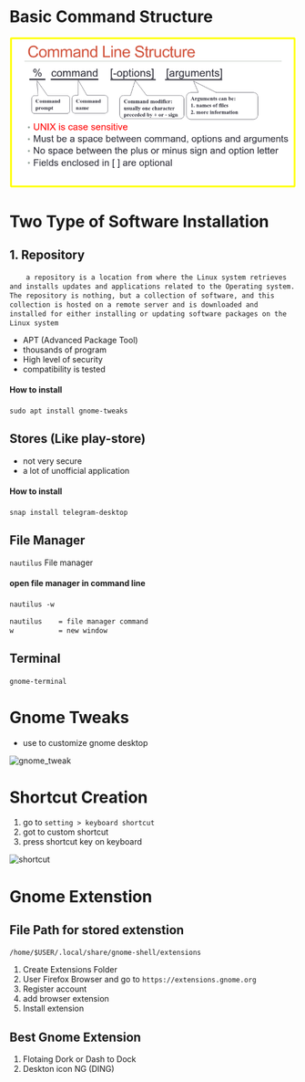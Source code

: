 # Basic Command Structure

![Linux_commnd_structure](../photo/command_structure.png)


# Two Type of Software Installation

## 1. Repository 

```
    a repository is a location from where the Linux system retrieves and installs updates and applications related to the Operating system. The repository is nothing, but a collection of software, and this collection is hosted on a remote server and is downloaded and installed for either installing or updating software packages on the Linux system

```
- APT (Advanced Package Tool)
- thousands of program
- High level of security
- compatibility is tested

#### How to install

```sudo apt install gnome-tweaks```








## Stores (Like play-store)

- not very secure
- a lot of unofficial application

#### How to install

```snap install telegram-desktop```















## File Manager 

`nautilus` File manager

#### open file manager in command line

`nautilus -w`

```
nautilus    = file manager command
w           = new window
```

## Terminal

`gnome-terminal` 


# Gnome Tweaks

- use to customize gnome desktop

![gnome_tweak](../photo/tweak.png)


# Shortcut Creation

1. go to ```setting > keyboard shortcut```
2. got to custom shortcut
3. press shortcut key on keyboard

![shortcut](../photo/shortcut.png)



# Gnome Extenstion

## File Path for stored extenstion

`/home/$USER/.local/share/gnome-shell/extensions`


1. Create Extensions Folder
2. User Firefox Browser and go to `https://extensions.gnome.org`
3. Register account
4. add browser extension
5. Install extension

## Best Gnome Extension

1. Flotaing Dork or Dash to Dock
2. Deskton icon NG (DING)

